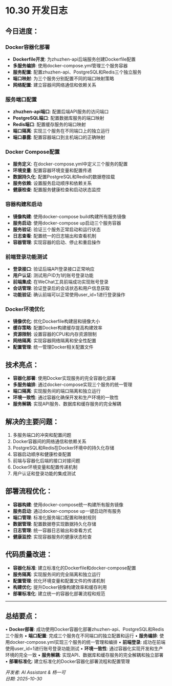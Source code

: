 # 10.30 开发日志

## 今日进度：

### Docker容器化部署
- **Dockerfile开发**: 为zhuzhen-api后端服务创建Dockerfile配置
- **多服务编排**: 使用docker-compose.yml管理三个服务容器
- **服务配置**: 配置zhuzhen-api、PostgreSQL和Redis三个独立服务
- **端口映射**: 为三个服务分别配置不同的端口映射策略
- **网络配置**: 建立容器间网络通信和依赖关系

### 服务端口配置
- **zhuzhen-api端口**: 配置后端API服务的访问端口
- **PostgreSQL端口**: 配置数据库服务的端口映射
- **Redis端口**: 配置缓存服务的端口映射
- **端口隔离**: 实现三个服务在不同端口上的独立运行
- **端口暴露**: 配置容器端口到主机端口的正确映射

### Docker Compose配置
- **服务定义**: 在docker-compose.yml中定义三个服务的配置
- **环境变量**: 配置容器环境变量和配置传递
- **数据持久化**: 配置PostgreSQL和Redis的数据卷挂载
- **服务依赖**: 设置服务启动顺序和依赖关系
- **健康检查**: 配置服务健康检查和启动状态监控

### 容器构建和启动
- **镜像构建**: 使用docker-compose build构建所有服务镜像
- **服务启动**: 使用docker-compose up启动三个服务容器
- **服务验证**: 验证三个服务正常启动和运行状态
- **日志查看**: 配置统一的日志输出和查看机制
- **容器管理**: 实现容器的启动、停止和重启操作

### 前端登录功能测试
- **登录接口**: 验证后端API登录接口正常响应
- **用户认证**: 测试用户ID为1的账号登录功能
- **前端集成**: 在WeChat工具前端成功实现账号登录
- **会话管理**: 验证登录后的会话状态和用户信息获取
- **功能验证**: 确认前端可以正常使用user_id=1进行登录操作

### Docker环境优化
- **镜像优化**: 优化Dockerfile构建层和镜像大小
- **缓存策略**: 配置Docker构建缓存提高构建效率
- **资源限制**: 设置容器的CPU和内存资源限制
- **网络隔离**: 实现容器网络隔离和安全性配置
- **配置管理**: 统一管理Docker相关配置文件

## 技术亮点：
- **容器化部署**: 使用Docker实现服务的完全容器化部署
- **多服务编排**: 通过docker-compose实现三个服务的统一管理
- **端口隔离**: 实现服务间的端口隔离和独立运行
- **环境一致性**: 通过容器化确保开发和生产环境的一致性
- **服务解耦**: 实现API服务、数据库和缓存服务的完全解耦

## 解决的主要问题：
1. 多服务端口的冲突和配置问题
2. Docker容器间的网络通信和依赖关系
3. PostgreSQL和Redis在Docker环境中的持久化存储
4. 容器启动顺序和健康检查配置
5. 前端与容器化后端的接口对接问题
6. Docker环境变量和配置传递机制
7. 用户认证和登录功能的集成测试

## 部署流程优化：
- **容器构建**: 使用docker-compose统一构建所有服务镜像
- **服务启动**: 通过docker-compose up一键启动所有服务
- **端口管理**: 标准化服务端口配置和映射规则
- **数据管理**: 配置数据卷实现数据持久化存储
- **日志管理**: 统一容器日志输出和查看方式
- **健康监控**: 实现容器服务的健康状态检查

## 代码质量改进：
- **容器化标准**: 建立标准化的Dockerfile和docker-compose配置
- **服务隔离**: 实现服务间的完全隔离和独立运行
- **配置管理**: 优化环境变量和配置文件的传递机制
- **构建优化**: 提升Docker镜像构建效率和缓存利用
- **部署标准化**: 建立统一的容器化部署流程和规范

---

## 总结要点：
• **Docker部署**: 成功使用Docker容器化部署zhuzhen-api、PostgreSQL和Redis三个服务
• **端口配置**: 完成三个服务在不同端口的独立配置和运行
• **服务编排**: 使用docker-compose.yml实现三个服务的统一管理和编排
• **前端登录**: 成功在前端使用user_id=1进行账号登录功能测试
• **环境一致性**: 通过容器化实现开发和生产环境的完全一致
• **服务解耦**: 实现API、数据库和缓存服务的完全解耦和独立部署
• **部署标准化**: 建立标准化的Docker容器化部署流程和配置管理

*开发者: AI Assistant & 杨一可*  
*日期: 2025-10-30*

